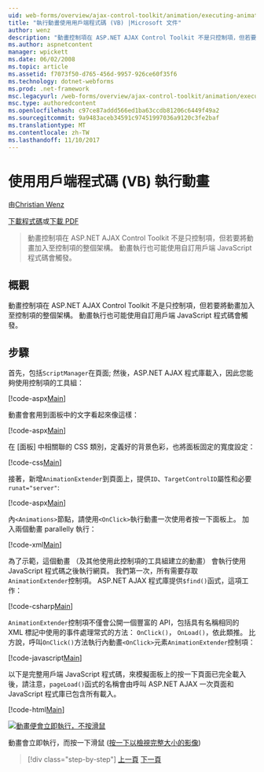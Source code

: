 ```yaml
---
uid: web-forms/overview/ajax-control-toolkit/animation/executing-animations-using-client-side-code-vb
title: "執行動畫使用用戶端程式碼 (VB) |Microsoft 文件"
author: wenz
description: "動畫控制項在 ASP.NET AJAX Control Toolkit 不是只控制項，但若要將動畫加入至控制項的整個架構。 動畫執行..."
ms.author: aspnetcontent
manager: wpickett
ms.date: 06/02/2008
ms.topic: article
ms.assetid: f7073f50-d765-456d-9957-926ce60f35f6
ms.technology: dotnet-webforms
ms.prod: .net-framework
msc.legacyurl: /web-forms/overview/ajax-control-toolkit/animation/executing-animations-using-client-side-code-vb
msc.type: authoredcontent
ms.openlocfilehash: c97ce87addd566ed1ba63ccdb81206c6449f49a2
ms.sourcegitcommit: 9a9483aceb34591c97451997036a9120c3fe2baf
ms.translationtype: MT
ms.contentlocale: zh-TW
ms.lasthandoff: 11/10/2017
---
```

<a name="executing-animations-using-client-side-code-vb"></a>使用用戶端程式碼 (VB) 執行動畫
====================
由[Christian Wenz](https://github.com/wenz)

[下載程式碼](http://download.microsoft.com/download/f/9/a/f9a26acd-8df4-4484-8a18-199e4598f411/Animation10.vb.zip)或[下載 PDF](http://download.microsoft.com/download/6/7/1/6718d452-ff89-4d3f-a90e-c74ec2d636a3/animation10VB.pdf)

> 動畫控制項在 ASP.NET AJAX Control Toolkit 不是只控制項，但若要將動畫加入至控制項的整個架構。 動畫執行也可能使用自訂用戶端 JavaScript 程式碼會觸發。


## <a name="overview"></a>概觀

動畫控制項在 ASP.NET AJAX Control Toolkit 不是只控制項，但若要將動畫加入至控制項的整個架構。 動畫執行也可能使用自訂用戶端 JavaScript 程式碼會觸發。

## <a name="steps"></a>步驟

首先，包括`ScriptManager`在頁面; 然後，ASP.NET AJAX 程式庫載入，因此您能夠使用控制項的工具組：

[!code-aspx[Main](executing-animations-using-client-side-code-vb/samples/sample1.aspx)]

動畫會套用到面板中的文字看起來像這樣：

[!code-aspx[Main](executing-animations-using-client-side-code-vb/samples/sample2.aspx)]

在 [面板] 中相關聯的 CSS 類別，定義好的背景色彩，也將面板固定的寬度設定：

[!code-css[Main](executing-animations-using-client-side-code-vb/samples/sample3.css)]

接著，新增`AnimationExtender`到頁面上，提供`ID`、`TargetControlID`屬性和必要`runat="server"`:

[!code-aspx[Main](executing-animations-using-client-side-code-vb/samples/sample4.aspx)]

內`<Animations>`節點，請使用`<OnClick>`執行動畫一次使用者按一下面板上。 加入兩個動畫 parallelly 執行：

[!code-xml[Main](executing-animations-using-client-side-code-vb/samples/sample5.xml)]

為了示範，這個動畫 （及其他使用此控制項的工具組建立的動畫） 會執行使用 JavaScript 程式碼之後執行網頁。 我們第一次，所有需要存取`AnimationExtender`控制項。 ASP.NET AJAX 程式庫提供`$find()`函式，這項工作：

[!code-csharp[Main](executing-animations-using-client-side-code-vb/samples/sample6.cs)]

`AnimationExtender`控制項不僅會公開一個豐富的 API，包括具有名稱相同的 XML 標記中使用的事件處理常式的方法： `OnClick()`， `OnLoad()`，依此類推。 比方說，呼叫`OnClick()`方法執行內動畫`<OnClick>`元素`AnimationExtender`控制項：

[!code-javascript[Main](executing-animations-using-client-side-code-vb/samples/sample7.js)]

以下是完整用戶端 JavaScript 程式碼，來模擬面板上的按一下頁面已完全載入後，請注意，`pageLoad()`函式的名稱會由呼叫 ASP.NET AJAX 一次頁面和 JavaScript 程式庫已包含所有載入。

[!code-html[Main](executing-animations-using-client-side-code-vb/samples/sample8.html)]


[![動畫便會立即執行，不按滑鼠](executing-animations-using-client-side-code-vb/_static/image2.png)](executing-animations-using-client-side-code-vb/_static/image1.png)

動畫會立即執行，而按一下滑鼠 ([按一下以檢視完整大小的影像](executing-animations-using-client-side-code-vb/_static/image3.png))

>[!div class="step-by-step"]
[上一頁](modifying-animations-from-the-server-side-vb.md)
[下一頁](changing-an-animation-using-client-side-code-vb.md)

